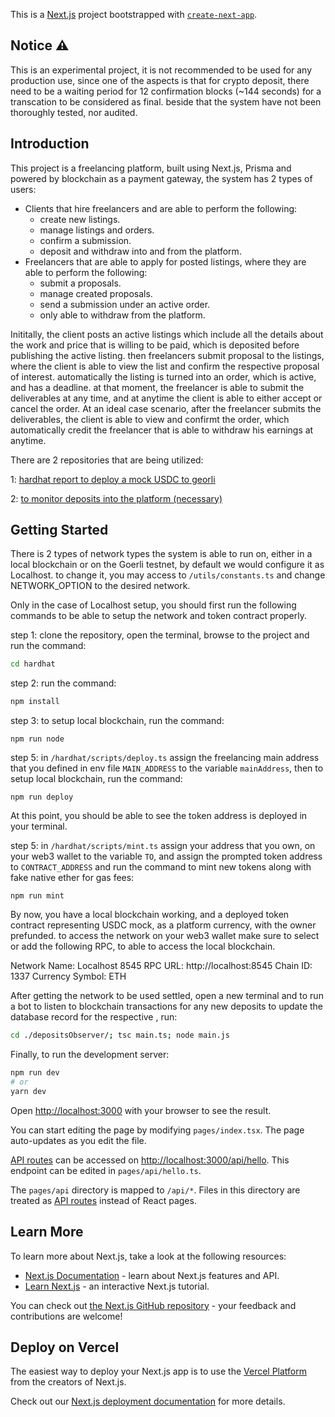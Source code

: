 This is a [Next.js](https://nextjs.org/) project bootstrapped with [`create-next-app`](https://github.com/vercel/next.js/tree/canary/packages/create-next-app).

## Notice ⚠️

This is an experimental project, it is not recommended to be used for any production use, since one of the aspects is that for crypto deposit, there need to be a waiting period for 12 confirmation blocks (~144 seconds) for a transcation to be considered as final. beside that the system have not been thoroughly tested, nor audited.

## Introduction
This project is a freelancing platform, built using Next.js, Prisma and powered by blockchain as a payment gateway, the system has 2 types of users:
- Clients that hire freelancers and are able to perform the following:
    - create new listings.
    - manage listings and orders.
    - confirm a submission.
    - deposit and withdraw into and from the platform.
- Freelancers that are able to apply for posted listings, where they are able to perform the following:
    - submit a proposals.
    - manage created proposals.
    - send a submission under an active order.
    - only able to withdraw from the platform.

Inititally, the client posts an active listings which include all the details about the work and price that is willing to be paid, which is deposited before publishing the active listing. then freelancers submit proposal to the listings, where the client is able to view the list and confirm the respective proposal of interest. automatically the listing is turned into an order, which is active, and has a deadline. at that moment, the freelancer is able to submit the deliverables at any time, and at anytime the client is able to either accept or cancel the order. At an ideal case scenario, after the freelancer submits the deliverables, the client is able to view and confirmt the order, which automatically credit the freelancer that is able to withdraw his earnings at anytime.

There are 2 repositories that are being utilized:

1: [hardhat report to deploy a mock USDC to georli](https://github.com/truthfulcode/hardhat-usdcmock)

2: [to monitor deposits into the platform (necessary)](https://github.com/truthfulcode/marketplace-deposit-observer)

## Getting Started

There is 2 types of network types the system is able to run on, either in a local blockchain or on the Goerli testnet, by default we would configure it as Localhost. to change it, you may access to `/utils/constants.ts` and change NETWORK_OPTION to the desired network.

Only in the case of Localhost setup, you should first run the following commands to be able to setup the network and token contract properly.

step 1:
clone the repository, open the terminal, browse to the project and run the command:
```sh
cd hardhat
```

step 2:
run the command:
```sh
npm install
```

step 3:
to setup local blockchain, run the command:
```
npm run node

```

step 5:
in `/hardhat/scripts/deploy.ts` assign the freelancing main address that you defined in env file `MAIN_ADDRESS` to the variable `mainAddress`, then to setup local blockchain, run the command:
```
npm run deploy

```
At this point, you should be able to see the token address is deployed in your terminal.

step 5:
in `/hardhat/scripts/mint.ts` assign your address that you own, on your web3 wallet to the variable `TO`, and assign the prompted token address to `CONTRACT_ADDRESS` and run the command to mint new tokens along with fake native ether for gas fees:
```
npm run mint

```

By now, you have a local blockchain working, and a deployed token contract representing USDC mock, as a platform currency, with the owner prefunded. to access the network on your web3 wallet make sure to select or add the following RPC, to able to access the local blockchain.

Network Name: Localhost 8545
RPC URL: http://localhost:8545
Chain ID: 1337
Currency Symbol: ETH

After getting the network to be used settled, open a new terminal and to run a bot to listen to blockchain transactions for any new deposits to update the database record for the respective , run:

```bash
cd ./depositsObserver/; tsc main.ts; node main.js
```

Finally, to run the development server:
```bash
npm run dev
# or
yarn dev
```

Open [http://localhost:3000](http://localhost:3000) with your browser to see the result.

You can start editing the page by modifying `pages/index.tsx`. The page auto-updates as you edit the file.

[API routes](https://nextjs.org/docs/api-routes/introduction) can be accessed on [http://localhost:3000/api/hello](http://localhost:3000/api/hello). This endpoint can be edited in `pages/api/hello.ts`.

The `pages/api` directory is mapped to `/api/*`. Files in this directory are treated as [API routes](https://nextjs.org/docs/api-routes/introduction) instead of React pages.

## Learn More

To learn more about Next.js, take a look at the following resources:

- [Next.js Documentation](https://nextjs.org/docs) - learn about Next.js features and API.
- [Learn Next.js](https://nextjs.org/learn) - an interactive Next.js tutorial.

You can check out [the Next.js GitHub repository](https://github.com/vercel/next.js/) - your feedback and contributions are welcome!

## Deploy on Vercel

The easiest way to deploy your Next.js app is to use the [Vercel Platform](https://vercel.com/new?utm_medium=default-template&filter=next.js&utm_source=create-next-app&utm_campaign=create-next-app-readme) from the creators of Next.js.

Check out our [Next.js deployment documentation](https://nextjs.org/docs/deployment) for more details.

